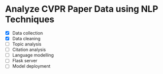 # Analyze CVPR Paper Data using NLP Techniques

- [x] Data collection
- [x] Data cleaning
- [ ] Topic analysis
- [ ] Citation analysis
- [ ] Language modelling
- [ ] Flask server
- [ ] Model deployment
